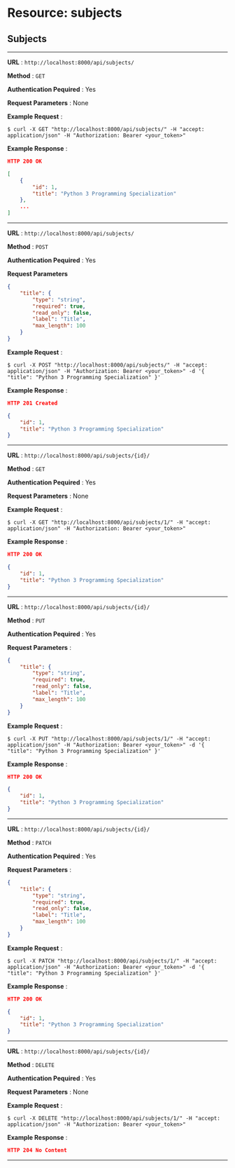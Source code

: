 # Resource: subjects

## Subjects

---

**URL** : `http://localhost:8000/api/subjects/`

**Method** : `GET`

**Authentication Pequired** : Yes

**Request Parameters** : None

**Example Request** :

```shell
$ curl -X GET "http://localhost:8000/api/subjects/" -H "accept: application/json" -H "Authorization: Bearer <your_token>"
```

**Example Response** :

```json
HTTP 200 OK

[
    {
        "id": 1,
        "title": "Python 3 Programming Specialization"
    },
    ...
]
```

---

**URL** : `http://localhost:8000/api/subjects/`

**Method** : `POST`

**Authentication Pequired** : Yes

**Request Parameters**

```json
{
    "title": {
        "type": "string",
        "required": true,
        "read_only": false,
        "label": "Title",
        "max_length": 100
    }
}
```

**Example Request** :

```shell
$ curl -X POST "http://localhost:8000/api/subjects/" -H "accept: application/json" -H "Authorization: Bearer <your_token>" -d '{ "title": "Python 3 Programming Specialization" }'
```

**Example Response** :

```json
HTTP 201 Created

{
    "id": 1,
    "title": "Python 3 Programming Specialization"
}
```

---

**URL** : `http://localhost:8000/api/subjects/{id}/`

**Method** : `GET`

**Authentication Pequired** : Yes

**Request Parameters** : None

**Example Request** :

```shell
$ curl -X GET "http://localhost:8000/api/subjects/1/" -H "accept: application/json" -H "Authorization: Bearer <your_token>"
```

**Example Response** :

```json
HTTP 200 OK

{
    "id": 1,
    "title": "Python 3 Programming Specialization"
}
```

---

**URL** : `http://localhost:8000/api/subjects/{id}/`

**Method** : `PUT`

**Authentication Pequired** : Yes

**Request Parameters** :

```json
{
    "title": {
        "type": "string",
        "required": true,
        "read_only": false,
        "label": "Title",
        "max_length": 100
    }
}
```

**Example Request** :

```shell
$ curl -X PUT "http://localhost:8000/api/subjects/1/" -H "accept: application/json" -H "Authorization: Bearer <your_token>" -d '{ "title": "Python 3 Programming Specialization" }'
```

**Example Response** :

```json
HTTP 200 OK

{
    "id": 1,
    "title": "Python 3 Programming Specialization"
}
```

---

**URL** : `http://localhost:8000/api/subjects/{id}/`

**Method** : `PATCH`

**Authentication Pequired** : Yes

**Request Parameters** :

```json
{
    "title": {
        "type": "string",
        "required": true,
        "read_only": false,
        "label": "Title",
        "max_length": 100
    }
}
```

**Example Request** :

```shell
$ curl -X PATCH "http://localhost:8000/api/subjects/1/" -H "accept: application/json" -H "Authorization: Bearer <your_token>" -d '{ "title": "Python 3 Programming Specialization" }'
```

**Example Response** :

```json
HTTP 200 OK

{
    "id": 1,
    "title": "Python 3 Programming Specialization"
}
```

---

**URL** : `http://localhost:8000/api/subjects/{id}/`

**Method** : `DELETE`

**Authentication Pequired** : Yes

**Request Parameters** : None

**Example Request** :

```shell
$ curl -X DELETE "http://localhost:8000/api/subjects/1/" -H "accept: application/json" -H "Authorization: Bearer <your_token>"
```

**Example Response** :

```json
HTTP 204 No Content
```

---
